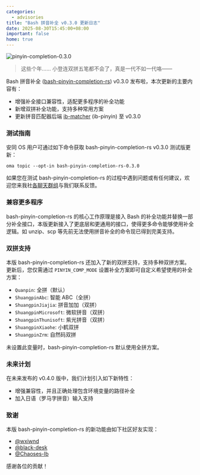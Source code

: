 ```yaml
---
categories:
  - advisories
title: "Bash 拼音补全 v0.3.0 更新日志"
date: 2025-08-30T15:45:00+08:00
important: false
home: true
---
```


![pinyin-completion-0.3.0](/assets/news/pinyin-completion-0.3.0.webp)
> 这些个年…… 小登连双拼五笔都不会了，真是一代不如一代咯——

Bash 拼音补全 ([bash-pinyin-completion-rs](https://github.com/AOSC-Dev/bash-pinyin-completion-rs)) v0.3.0 发布啦，本次更新的主要内容有：

- 增强补全接口兼容性，适配更多程序的补全功能
- 新增双拼补全功能，支持多种常用方案
- 更新拼音匹配器后端 [ib-matcher](https://github.com/Chaoses-Ib/ib-matcher) (ib-pinyin) 至 v0.3.0

### 测试指南

安同 OS 用户可通过如下命令获取 bash-pinyin-completion-rs v0.3.0 测试版更新：

```shell
oma topic --opt-in bash-pinyin-completion-rs-0.3.0
```

如果您在测试 bash-pinyin-completion-rs 的过程中遇到问题或有任何建议，欢迎您来我社[各聊天群组](https://aosc.io/contact)与我们联系反馈。

### 兼容更多程序

bash-pinyin-completion-rs 的核心工作原理是接入 Bash 的补全功能并替换一部分补全接口，本版更新接入了更底层和更通用的接口，使得更多命令能够使用补全逻辑。如 unzip、scp 等先前无法使用拼音补全的命令现已得到完美支持。

### 双拼支持

本版 bash-pinyin-completion-rs 还加入了新的双拼支持，支持多种双拼方案。更新后，您仅需通过 `PINYIN_COMP_MODE` 设置补全方案即可自定义希望使用的补全方案：

- `Quanpin`: 全拼（默认）
- `ShuangpinAbc`: 智能 ABC（全拼）
- `ShuangpinJiajia`: 拼音加加（双拼）
- `ShuangpinMicrosoft`: 微软拼音（双拼）
- `ShuangpinThunisoft`: 紫光拼音（双拼）
- `ShuangpinXiaohe`: 小鹤双拼
- `ShuangpinZrm`: 自然码双拼

未设置此变量时，bash-pinyin-completion-rs 默认使用全拼方案。

### 未来计划

在未来发布的 v0.4.0 版中，我们计划引入如下新特性：

- 增强兼容性，并且正确处理包含环境变量的路径补全
- 加入日语（罗马字拼音）输入支持

### 致谢

本版 bash-pinyin-completion-rs 的新功能由如下社区好友实现：

- [@wxiwnd](https://github.com/wxiwnd)
- [@black-desk](https://github.com/black-desk)
- [@Chaoses-Ib](https://github.com/Chaoses-Ib)

感谢各位的贡献！